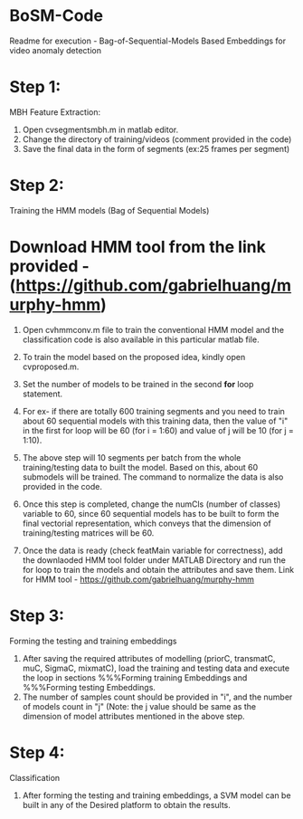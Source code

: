 # BoSM-Code
Readme for execution - Bag-of-Sequential-Models Based Embeddings for video anomaly detection

# Step 1: 
MBH Feature Extraction:
1.	Open cvsegmentsmbh.m in matlab editor.
2.	Change the directory of training/videos (comment provided in the code)
3.	Save the final data in the form of segments (ex:25 frames per segment)
# Step 2:
Training the HMM models (Bag of Sequential Models)
# Download HMM tool from the link provided - (https://github.com/gabrielhuang/murphy-hmm) 

1.	Open cvhmmconv.m file to train the conventional HMM model and the classification code is also available in this particular matlab file.
2.	To train the model based on the proposed idea, kindly open cvproposed.m. 
3.	Set the number of models to be trained in the second **for** loop statement.
4.	For ex- if there are totally 600 training segments and you need to train about 60 sequential models with this training data, then the value of "i" in the first for loop will be 60 (for i = 1:60) and value of j will be 10 (for j = 1:10). 
5.	The above step will 10 segments per batch from the whole training/testing data to built the model. Based on this, about 60 submodels will be trained. The command to normalize the data is also provided in the code.

6.	Once this step is completed, change the numCls (number of classes) variable to 60, since 60 sequential models has to be built to form the final vectorial representation, which conveys that the dimension of training/testing matrices will be 60.
7.	Once the data is ready (check featMain variable for correctness), add the downlaoded HMM tool folder under MATLAB Directory and run the for loop to train the models and obtain the attributes and save them. Link for HMM tool - https://github.com/gabrielhuang/murphy-hmm

# Step 3: 

Forming the testing and training embeddings

1.	After saving the required attributes of modelling (priorC, transmatC, muC, SigmaC, mixmatC), load the training and testing data and execute the loop in sections %%%Forming training Embeddings and %%%Forming testing Embeddings.
2.	The number of samples count should be provided in "i", and the number of models count in "j" (Note: the j value should be same as the dimension of model attributes mentioned in the above step.

# Step 4: 
Classification

1.	After forming the testing and training embeddings, a SVM model can be built in any of the Desired platform to obtain the results.


